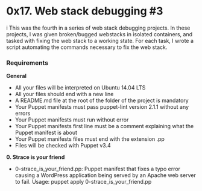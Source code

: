 # 0x17. Web stack debugging #3
i
This was the fourth in a series of web stack debugging projects. In these projects, I was given broken/bugged webstacks in isolated
containers, and tasked with fixing the web stack to a working state. For each task, I wrote a script automating the commands necessary to fix the web stack.

### Requirements
**General**
* All your files will be interpreted on Ubuntu 14.04 LTS
* All your files should end with a new line
* A README.md file at the root of the folder of the project is mandatory
* Your Puppet manifests must pass puppet-lint version 2.1.1 without any errors
* Your Puppet manifests must run without error
* Your Puppet manifests first line must be a comment explaining what the Puppet manifest is about
* Your Puppet manifests files must end with the extension .pp
* Files will be checked with Puppet v3.4


**0. Strace is your friend**
* 0-strace_is_your_friend.pp: Puppet manifest that fixes a typo error causing a WordPress application being served by an Apache web server to fail.
Usage: puppet apply 0-strace_is_your_friend.pp
